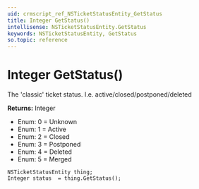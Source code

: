 ```yaml
---
uid: crmscript_ref_NSTicketStatusEntity_GetStatus
title: Integer GetStatus()
intellisense: NSTicketStatusEntity.GetStatus
keywords: NSTicketStatusEntity, GetStatus
so.topic: reference
---
```


# Integer GetStatus()

The &apos;classic&apos; ticket status. I.e. active/closed/postponed/deleted

**Returns:** Integer

* Enum: 0 = Unknown
* Enum: 1 = Active
* Enum: 2 = Closed
* Enum: 3 = Postponed
* Enum: 4 = Deleted
* Enum: 5 = Merged

```crmscript
NSTicketStatusEntity thing;
Integer status  = thing.GetStatus();
```


